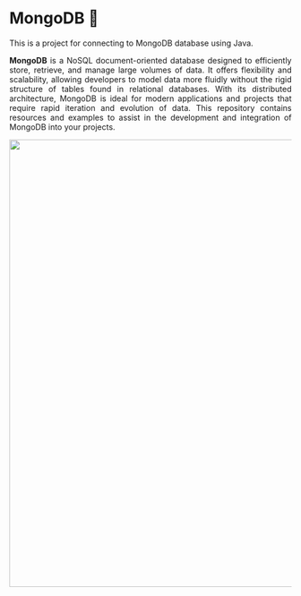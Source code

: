 <h1>MongoDB 🍃</h1>
<p align="justify">
    This is a project for connecting to MongoDB database using Java.
</p>
<p align="justify">
    <b>MongoDB</b> is a NoSQL document-oriented database designed to efficiently store, retrieve, and manage large volumes of data. It offers flexibility and scalability, allowing developers to model data more fluidly without the rigid structure of tables found in relational databases. With its distributed architecture, MongoDB is ideal for modern applications and projects that require rapid iteration and evolution of data. This repository contains resources and examples to assist in the development and integration of MongoDB into your projects.
</p>
<p align="center">
    <img src="https://www.howtogeek.com/wp-content/uploads/csit/2021/07/f5932bc2.jpg?height=200p&trim=2,2,2,2" width="800">
</p>